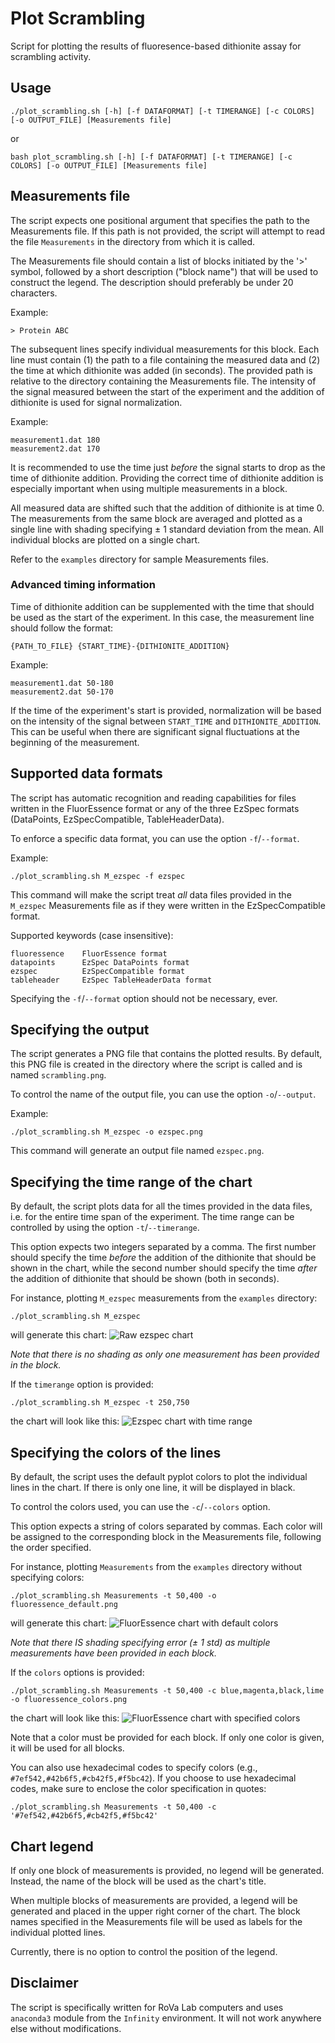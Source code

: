# Plot Scrambling

Script for plotting the results of fluoresence-based dithionite assay for scrambling activity.

## Usage

```
./plot_scrambling.sh [-h] [-f DATAFORMAT] [-t TIMERANGE] [-c COLORS] [-o OUTPUT_FILE] [Measurements file]
```
or
```
bash plot_scrambling.sh [-h] [-f DATAFORMAT] [-t TIMERANGE] [-c COLORS] [-o OUTPUT_FILE] [Measurements file]
```

## Measurements file

The script expects one positional argument that specifies the path to the Measurements file. If this path is not provided, the script will attempt to read the file `Measurements` in the directory from which it is called.

The Measurements file should contain a list of blocks initiated by the '>' symbol, followed by a short description ("block name") that will be used to construct the legend. The description should preferably be under 20 characters.


Example:
```
> Protein ABC
```

The subsequent lines specify individual measurements for this block. Each line must contain (1) the path to a file containing the measured data and (2) the time at which dithionite was added (in seconds). The provided path is relative to the directory containing the Measurements file. The intensity of the signal measured between the start of the experiment and the addition of dithionite is used for signal normalization.

Example:
```
measurement1.dat 180
measurement2.dat 170
```

It is recommended to use the time just *before* the signal starts to drop as the time of dithionite addition. Providing the correct time of dithionite addition is especially important when using multiple measurements in a block.

All measured data are shifted such that the addition of dithionite is at time 0. The measurements from the same block are averaged and plotted as a single line with shading specifying ± 1 standard deviation from the mean. All individual blocks are plotted on a single chart.

Refer to the `examples` directory for sample Measurements files.

### Advanced timing information

Time of dithionite addition can be supplemented with the time that should be used as the start of the experiment. In this case, the measurement line should follow the format:

```
{PATH_TO_FILE} {START_TIME}-{DITHIONITE_ADDITION}
```

Example:
```
measurement1.dat 50-180
measurement2.dat 50-170
```

If the time of the experiment's start is provided, normalization will be based on the intensity of the signal between `START_TIME` and `DITHIONITE_ADDITION`. This can be useful when there are significant signal fluctuations at the beginning of the measurement.

## Supported data formats

The script has automatic recognition and reading capabilities for files written in the FluorEssence format or any of the three EzSpec formats (DataPoints, EzSpecCompatible, TableHeaderData).

To enforce a specific data format, you can use the option `-f`/`--format`.

Example:
```
./plot_scrambling.sh M_ezspec -f ezspec
```

This command will make the script treat *all* data files provided in the `M_ezspec` Measurements file as if they were written in the EzSpecCompatible format.

Supported keywords (case insensitive):
```
fluoressence    FluorEssence format
datapoints      EzSpec DataPoints format
ezspec          EzSpecCompatible format
tableheader     EzSpec TableHeaderData format
```

Specifying the `-f`/`--format` option should not be necessary, ever.

## Specifying the output

The script generates a PNG file that contains the plotted results. By default, this PNG file is created in the directory where the script is called and is named `scrambling.png`.

To control the name of the output file, you can use the option `-o`/`--output`.

Example:
```
./plot_scrambling.sh M_ezspec -o ezspec.png
```

This command will generate an output file named `ezspec.png`.

## Specifying the time range of the chart

By default, the script plots data for all the times provided in the data files, i.e. for the entire time span of the experiment. The time range can be controlled by using the option `-t`/`--timerange`.

This option expects two integers separated by a comma. The first number should specify the time *before* the addition of the dithionite that should be shown in the chart, while the second number should specify the time *after* the addition of dithionite that should be shown (both in seconds).

For instance, plotting `M_ezspec` measurements from the `examples` directory:
```
./plot_scrambling.sh M_ezspec
```
will generate this chart:
![Raw ezspec chart](examples/raw_ezspec.png)

*Note that there is no shading as only one measurement has been provided in the block.*

If the `timerange` option is provided:
```
./plot_scrambling.sh M_ezspec -t 250,750
```

the chart will look like this:
![Ezspec chart with time range](examples/timerange_ezspec.png)

## Specifying the colors of the lines

By default, the script uses the default pyplot colors to plot the individual lines in the chart. If there is only one line, it will be displayed in black.

To control the colors used, you can use the `-c`/`--colors` option.

This option expects a string of colors separated by commas. Each color will be assigned to the corresponding block in the Measurements file, following the order specified.

For instance, plotting `Measurements` from the `examples` directory without specifying colors:
```
./plot_scrambling.sh Measurements -t 50,400 -o fluoressence_default.png
```
will generate this chart:
![FluorEssence chart with default colors](examples/fluoressence_default.png)

*Note that there IS shading specifying error (± 1 std) as multiple measurements have been provided in each block.*

If the `colors` options is provided:
```
./plot_scrambling.sh Measurements -t 50,400 -c blue,magenta,black,lime -o fluoressence_colors.png
```
the chart will look like this:
![FluorEssence chart with specified colors](examples/fluoressence_colors.png)

Note that a color must be provided for each block. If only one color is given, it will be used for all blocks.

You can also use hexadecimal codes to specify colors (e.g., `#7ef542,#42b6f5,#cb42f5,#f5bc42`). If you choose to use hexadecimal codes, make sure to enclose the color specification in quotes:
```
./plot_scrambling.sh Measurements -t 50,400 -c '#7ef542,#42b6f5,#cb42f5,#f5bc42'
```

## Chart legend

If only one block of measurements is provided, no legend will be generated. Instead, the name of the block will be used as the chart's title.

When multiple blocks of measurements are provided, a legend will be generated and placed in the upper right corner of the chart. The block names specified in the Measurements file will be used as labels for the individual plotted lines.

Currently, there is no option to control the position of the legend.

## Disclaimer

The script is specifically written for RoVa Lab computers and uses `anaconda3` module from the `Infinity` environment. It will not work anywhere else without modifications.